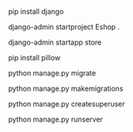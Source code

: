pip install django

django-admin startproject Eshop .

django-admin startapp store

pip install pillow

python manage.py migrate

python manage.py makemigrations

python manage.py createsuperuser

python manage.py runserver
